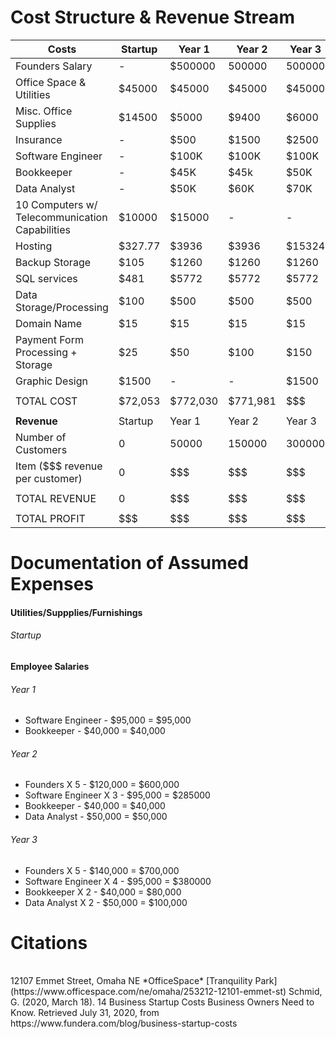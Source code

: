 # Cost Structure & Revenue Stream


| Costs | Startup | Year 1 | Year 2 | Year 3 |
|---|---|---|---|---|
|Founders Salary | - | $500000 | 500000 | 500000|
|Office Space & Utilities | $45000 | $45000 | $45000 | $45000 |
|Misc. Office Supplies | $14500 | $5000 | $9400 | $6000 |
|Insurance | - | $500 | $1500 | $2500 |
|Software Engineer | - | $100K | $100K | $100K |
|Bookkeeper | - | $45K | $45k | $50K |
|Data Analyst | - | $50K | $60K | $70K |
|10 Computers w/ Telecommunication Capabilities | $10000 | $15000 | - | - |
|Hosting | $327.77 | $3936| $3936 | $15324 |
|Backup Storage | $105 | $1260 | $1260 | $1260 |
|SQL services | $481 | $5772 | $5772 | $5772 |
|Data Storage/Processing | $100| $500 | $500 | $500 |
|Domain Name | $15 | $15 | $15 | $15 |
|Payment Form Processing + Storage | $25 | $50 | $100 | $150 |
|Graphic Design | $1500 | - | - | $1500 |
| | | | | |
|TOTAL COST | $72,053 | $772,030 | $771,981| $$$ |
| | | | | |
| **Revenue** |Startup | Year 1 | Year 2 | Year 3 |
|Number of Customers | 0 | 50000 | 150000 | 300000 |
|Item ($$$ revenue per customer) | 0 | $$$ | $$$ | $$$ |
| | | | | |
| TOTAL REVENUE | 0 | $$$ | $$$ | $$$ |
| | | | | |
| TOTAL PROFIT | $$$ | $$$ | $$$ | $$$ |
# Documentation of Assumed Expenses
#### Utilities/Suppplies/Furnishings
###### Startup


#### Employee Salaries
###### Year 1
- Software Engineer - $95,000 = $95,000
- Bookkeeper - $40,000 = $40,000
###### Year 2
- Founders X 5 - $120,000 = $600,000
- Software Engineer X 3 - $95,000 = $285000
- Bookkeeper - $40,000 = $40,000
- Data Analyst - $50,000 = $50,000
###### Year 3
- Founders X 5 - $140,000 = $700,000
- Software Engineer X 4 - $95,000 = $380000
- Bookkeeper X 2 - $40,000 = $80,000
- Data Analyst X 2 - $50,000 = $100,000
<h1><b>Citations</b></h1>
<br>
12107 Emmet Street, Omaha NE *OfficeSpace* [Tranquility Park] (https://www.officespace.com/ne/omaha/253212-12101-emmet-st)
Schmid, G. (2020, March 18). 14 Business Startup Costs Business Owners Need to Know. Retrieved July 31, 2020, from https://www.fundera.com/blog/business-startup-costs
